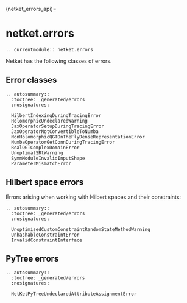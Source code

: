 (netket_errors_api)=
# netket.errors

```{eval-rst}
.. currentmodule:: netket.errors

```

Netket has the following classes of errors.


## Error classes

```{eval-rst}
.. autosummary::
  :toctree: _generated/errors
  :nosignatures:

  HilbertIndexingDuringTracingError
  HolomorphicUndeclaredWarning
  JaxOperatorSetupDuringTracingError
  JaxOperatorNotConvertibleToNumba
  NonHolomorphicQGTOnTheFlyDenseRepresentationError
  NumbaOperatorGetConnDuringTracingError
  RealQGTComplexDomainError
  UnoptimalSRtWarning
  SymmModuleInvalidInputShape
  ParameterMismatchError
```

## Hilbert space errors

Errors arising when working with Hilbert spaces and their constraints:

```{eval-rst}
.. autosummary::
  :toctree: _generated/errors
  :nosignatures:

  UnoptimisedCustomConstraintRandomStateMethodWarning
  UnhashableConstraintError
  InvalidConstraintInterface
```

## PyTree errors

```{eval-rst}
.. autosummary::
  :toctree: _generated/errors
  :nosignatures:

  NetKetPyTreeUndeclaredAttributeAssignmentError
```
